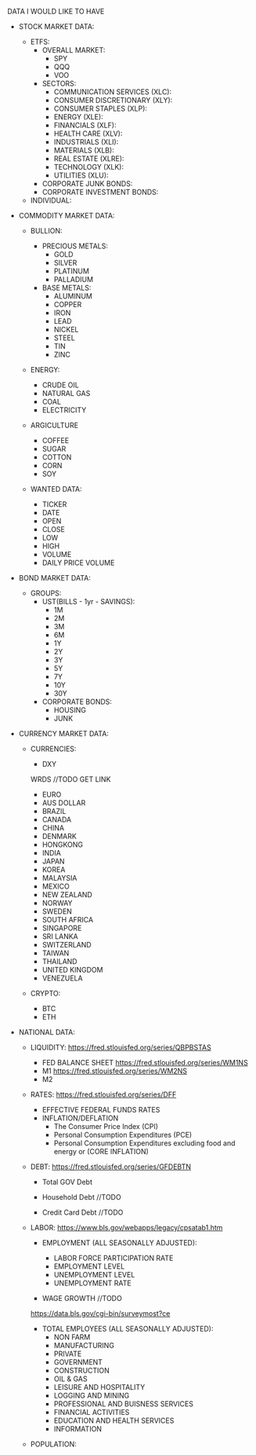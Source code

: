 DATA I WOULD LIKE TO HAVE


- STOCK MARKET DATA:
    - ETFS:
        - OVERALL MARKET:
            - SPY
            - QQQ
            - VOO
        - SECTORS:
            - COMMUNICATION SERVICES    (XLC):
            - CONSUMER DISCRETIONARY    (XLY):
            - CONSUMER STAPLES          (XLP):
            - ENERGY                    (XLE):
            - FINANCIALS                (XLF):
            - HEALTH CARE               (XLV):
            - INDUSTRIALS               (XLI):
            - MATERIALS                 (XLB):
            - REAL ESTATE               (XLRE):
            - TECHNOLOGY                (XLK):
            - UTILITIES                 (XLU):
        - CORPORATE JUNK BONDS:
        - CORPORATE INVESTMENT BONDS:
    - INDIVIDUAL:

- COMMODITY MARKET DATA:
    - BULLION:
        - PRECIOUS METALS:
            - GOLD
            - SILVER
            - PLATINUM
            - PALLADIUM
        - BASE METALS:
            - ALUMINUM
            - COPPER
            - IRON
            - LEAD
            - NICKEL
            - STEEL
            - TIN
            - ZINC
    - ENERGY:
        - CRUDE OIL
        - NATURAL GAS
        - COAL
        - ELECTRICITY
    - ARGICULTURE
        - COFFEE 
        - SUGAR
        - COTTON
        - CORN
        - SOY

    - WANTED DATA:
        - TICKER
        - DATE
        - OPEN
        - CLOSE
        - LOW
        - HIGH
        - VOLUME
        - DAILY PRICE VOLUME

- BOND MARKET DATA:
    - GROUPS:
        - UST(BILLS - 1yr - SAVINGS):
            - 1M
            - 2M
            - 3M
            - 6M
            - 1Y
            - 2Y
            - 3Y
            - 5Y
            - 7Y
            - 10Y
            - 30Y
        - CORPORATE BONDS:
            - HOUSING
            - JUNK

- CURRENCY MARKET DATA:
    - CURRENCIES:
        - DXY

        WRDS //TODO GET LINK
        - EURO
        - AUS DOLLAR
        - BRAZIL
        - CANADA
        - CHINA
        - DENMARK
        - HONGKONG
        - INDIA
        - JAPAN
        - KOREA
        - MALAYSIA
        - MEXICO
        - NEW ZEALAND
        - NORWAY
        - SWEDEN
        - SOUTH AFRICA
        - SINGAPORE
        - SRI LANKA
        - SWITZERLAND
        - TAIWAN
        - THAILAND
        - UNITED KINGDOM
        - VENEZUELA
    - CRYPTO:
        - BTC
        - ETH

- NATIONAL DATA:
    - LIQUIDITY:
        https://fred.stlouisfed.org/series/QBPBSTAS
        - FED BALANCE SHEET
        https://fred.stlouisfed.org/series/WM1NS
        - M1
        https://fred.stlouisfed.org/series/WM2NS
        - M2

    - RATES:
        https://fred.stlouisfed.org/series/DFF
        - EFFECTIVE FEDERAL FUNDS RATES
        - INFLATION/DEFLATION
            - The Consumer Price Index (CPI)
            - Personal Consumption Expenditures (PCE)
            - Personal Consumption Expenditures excluding food and energy or (CORE INFLATION)

    - DEBT:
        https://fred.stlouisfed.org/series/GFDEBTN
        - Total GOV Debt

        - Household Debt //TODO
        - Credit Card Debt //TODO

    - LABOR:
        https://www.bls.gov/webapps/legacy/cpsatab1.htm
        - EMPLOYMENT (ALL SEASONALLY ADJUSTED):
            - LABOR FORCE PARTICIPATION RATE
            - EMPLOYMENT LEVEL
            - UNEMPLOYMENT LEVEL
            - UNEMPLOYMENT RATE

        - WAGE GROWTH //TODO
        
        https://data.bls.gov/cgi-bin/surveymost?ce
        - TOTAL EMPLOYEES (ALL SEASONALLY ADJUSTED):
            - NON FARM
            - MANUFACTURING
            - PRIVATE
            - GOVERNMENT
            - CONSTRUCTION
            - OIL & GAS
            - LEISURE AND HOSPITALITY
            - LOGGING AND MINING
            - PROFESSIONAL AND BUISNESS SERVICES
            - FINANCIAL ACTIVITIES
            - EDUCATION AND HEALTH SERVICES
            - INFORMATION
    - POPULATION:


